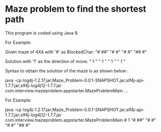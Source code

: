 # Maze problem to find the shortest path

This program is coded using Java 8.

For Example:

Given maze of 4X4 with '#' as BlockedChar:
    "# ##"
    "#  #"
    "#  #"
    "## #"
    
Solution with '1' as the direction of move:
    " 1  "
    "  1 "
    "  1 "
    "  1 "
    
Syntax to obtain the solution of the maze is as shown below :

java -cp log4j-1.2.17.jar;Maze_Problem-0.0.1-SNAPSHOT.jar;slf4j-api-1.7.7.jar;slf4j-log4j12-1.7.7.jar com.interview.mazeproblem.appstarter.MazeProblemMain <BlockedCellChar> <DirectionCharInResult> <MazeRow1> <MazeRow2> <MazeRow3> ...

For Example:

java -cp log4j-1.2.17.jar;Maze_Problem-0.0.1-SNAPSHOT.jar;slf4j-api-1.7.7.jar;slf4j-log4j12-1.7.7.jar com.interview.mazeproblem.appstarter.MazeProblemMain # 1 "# ##" "#  #" "#  #" "## #"
